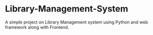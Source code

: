 # Library-Management-System
A simple project on Library Management system using Python and web framework along with Frontend.
